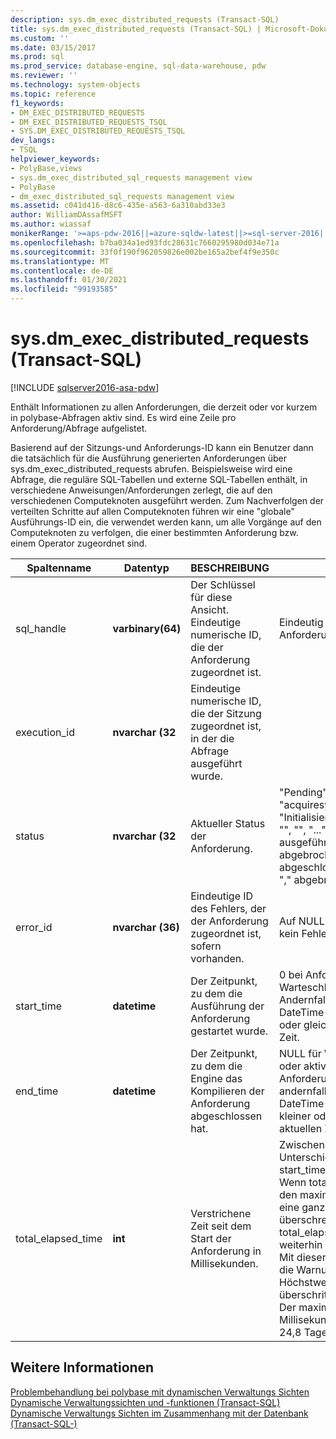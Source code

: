 ```yaml
---
description: sys.dm_exec_distributed_requests (Transact-SQL)
title: sys.dm_exec_distributed_requests (Transact-SQL) | Microsoft-Dokumentation
ms.custom: ''
ms.date: 03/15/2017
ms.prod: sql
ms.prod_service: database-engine, sql-data-warehouse, pdw
ms.reviewer: ''
ms.technology: system-objects
ms.topic: reference
f1_keywords:
- DM_EXEC_DISTRIBUTED_REQUESTS
- DM_EXEC_DISTRIBUTED_REQUESTS_TSQL
- SYS.DM_EXEC_DISTRIBUTED_REQUESTS_TSQL
dev_langs:
- TSQL
helpviewer_keywords:
- PolyBase,views
- sys.dm_exec_distributed_sql_requests management view
- PolyBase
- dm_exec_distributed_sql_requests management view
ms.assetid: c041d416-d8c6-435e-a563-6a310abd33e3
author: WilliamDAssafMSFT
ms.author: wiassaf
monikerRange: '>=aps-pdw-2016||=azure-sqldw-latest||>=sql-server-2016||>=sql-server-linux-2017||=azuresqldb-mi-current'
ms.openlocfilehash: b7ba034a1ed93fdc28631c7660295980d034e71a
ms.sourcegitcommit: 33f0f190f962059826e002be165a2bef4f9e350c
ms.translationtype: MT
ms.contentlocale: de-DE
ms.lasthandoff: 01/30/2021
ms.locfileid: "99193585"
---
```

# <a name="sysdm_exec_distributed_requests-transact-sql"></a>sys.dm_exec_distributed_requests (Transact-SQL)
[!INCLUDE [sqlserver2016-asa-pdw](../../includes/applies-to-version/sqlserver2016-asa-pdw.md)]

  Enthält Informationen zu allen Anforderungen, die derzeit oder vor kurzem in polybase-Abfragen aktiv sind. Es wird eine Zeile pro Anforderung/Abfrage aufgelistet.  
  
 Basierend auf der Sitzungs-und Anforderungs-ID kann ein Benutzer dann die tatsächlich für die Ausführung generierten Anforderungen über sys.dm_exec_distributed_requests abrufen. Beispielsweise wird eine Abfrage, die reguläre SQL-Tabellen und externe SQL-Tabellen enthält, in verschiedene Anweisungen/Anforderungen zerlegt, die auf den verschiedenen Computeknoten ausgeführt werden. Zum Nachverfolgen der verteilten Schritte auf allen Computeknoten führen wir eine "globale" Ausführungs-ID ein, die verwendet werden kann, um alle Vorgänge auf den Computeknoten zu verfolgen, die einer bestimmten Anforderung bzw. einem Operator zugeordnet sind.  
  
|Spaltenname|Datentyp|BESCHREIBUNG|Range|  
|-----------------|---------------|-----------------|-----------|  
|sql_handle|**varbinary(64)**|Der Schlüssel für diese Ansicht. Eindeutige numerische ID, die der Anforderung zugeordnet ist.|Eindeutig für alle Anforderungen im System.|  
|execution_id|**nvarchar (32**|Eindeutige numerische ID, die der Sitzung zugeordnet ist, in der die Abfrage ausgeführt wurde.||  
|status|**nvarchar (32**|Aktueller Status der Anforderung.|"Pending", "autorisieren", "acquiresystemresources", "Initialisieren", "Plan", "", "", "", "...", "" wird ausgeführt "," abgebrochen "," abgeschlossen "," failed "," abgebrochen ".|  
|error_id|**nvarchar (36)**|Eindeutige ID des Fehlers, der der Anforderung zugeordnet ist, sofern vorhanden.|Auf NULL festgelegt, wenn kein Fehler aufgetreten ist.|  
|start_time|**datetime**|Der Zeitpunkt, zu dem die Ausführung der Anforderung gestartet wurde.|0 bei Anforderungen in der Warteschlange; Andernfalls ist ein gültiger DateTime-Wert kleiner oder gleich der aktuellen Zeit.|  
|end_time|**datetime**|Der Zeitpunkt, zu dem die Engine das Kompilieren der Anforderung abgeschlossen hat.|NULL für Warteschlangen-oder aktive Anforderungen; andernfalls ein gültiger DateTime-Wert, der kleiner oder gleich der aktuellen Zeit ist.|  
|total_elapsed_time|**int**|Verstrichene Zeit seit dem Start der Anforderung in Millisekunden.|Zwischen 0 und dem Unterschied zwischen start_time und end_time. Wenn total_elapsed_time den maximalen Wert für eine ganze Zahl überschreitet, ist total_elapsed_time weiterhin der Höchstwert. Mit dieser Bedingung wird die Warnung "der Höchstwert wurde überschritten" generiert. Der maximale Wert in Millisekunden entspricht 24,8 Tagen.|  
  
## <a name="see-also"></a>Weitere Informationen  
 [Problembehandlung bei polybase mit dynamischen Verwaltungs Sichten](/previous-versions/sql/sql-server-2016/mt146389(v=sql.130))   
 [Dynamische Verwaltungssichten und -funktionen &#40;Transact-SQL&#41;](~/relational-databases/system-dynamic-management-views/system-dynamic-management-views.md)   
 [Dynamische Verwaltungs Sichten im Zusammenhang mit der Datenbank &#40;Transact-SQL-&#41;](../../relational-databases/system-dynamic-management-views/database-related-dynamic-management-views-transact-sql.md)  
  
